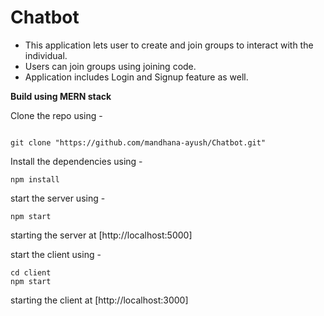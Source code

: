 # Chatbot

- This application lets user to create and join groups to interact with the individual.
- Users can join groups using joining code.
- Application includes Login and Signup feature as well.

**Build using MERN stack**

Clone the repo using - 

```

git clone "https://github.com/mandhana-ayush/Chatbot.git"

```
Install the dependencies using - 

```
npm install

```
start the server using - 

```
npm start

```
starting the server at [http://localhost:5000]

start the client using - 

```
cd client
npm start

```

starting the client at [http://localhost:3000]
